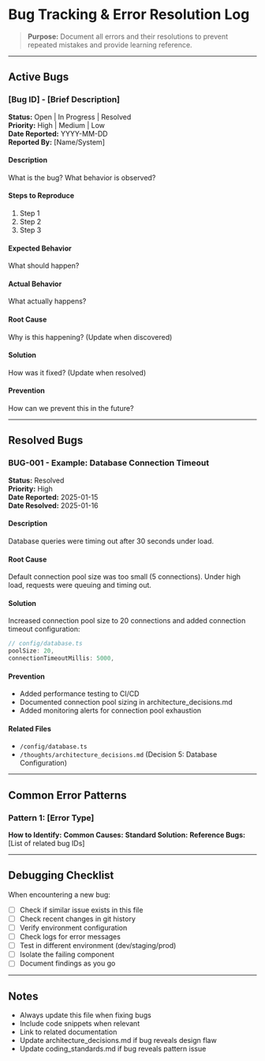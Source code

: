 # Bug Tracking & Error Resolution Log

> **Purpose:** Document all errors and their resolutions to prevent repeated mistakes and provide learning reference.

---

## Active Bugs

### [Bug ID] - [Brief Description]
**Status:** Open | In Progress | Resolved  
**Priority:** High | Medium | Low  
**Date Reported:** YYYY-MM-DD  
**Reported By:** [Name/System]

#### Description
What is the bug? What behavior is observed?

#### Steps to Reproduce
1. Step 1
2. Step 2
3. Step 3

#### Expected Behavior
What should happen?

#### Actual Behavior
What actually happens?

#### Root Cause
Why is this happening? (Update when discovered)

#### Solution
How was it fixed? (Update when resolved)

#### Prevention
How can we prevent this in the future?

---

## Resolved Bugs

### BUG-001 - Example: Database Connection Timeout
**Status:** Resolved  
**Priority:** High  
**Date Reported:** 2025-01-15  
**Date Resolved:** 2025-01-16

#### Description
Database queries were timing out after 30 seconds under load.

#### Root Cause
Default connection pool size was too small (5 connections). Under high load, requests were queuing and timing out.

#### Solution
Increased connection pool size to 20 connections and added connection timeout configuration:
```typescript
// config/database.ts
poolSize: 20,
connectionTimeoutMillis: 5000,
```

#### Prevention
- Added performance testing to CI/CD
- Documented connection pool sizing in architecture_decisions.md
- Added monitoring alerts for connection pool exhaustion

#### Related Files
- `/config/database.ts`
- `/thoughts/architecture_decisions.md` (Decision 5: Database Configuration)

---

## Common Error Patterns

### Pattern 1: [Error Type]
**How to Identify:** 
**Common Causes:**
**Standard Solution:**
**Reference Bugs:** [List of related bug IDs]

---

## Debugging Checklist

When encountering a new bug:
- [ ] Check if similar issue exists in this file
- [ ] Check recent changes in git history
- [ ] Verify environment configuration
- [ ] Check logs for error messages
- [ ] Test in different environment (dev/staging/prod)
- [ ] Isolate the failing component
- [ ] Document findings as you go

---

## Notes

- Always update this file when fixing bugs
- Include code snippets when relevant
- Link to related documentation
- Update architecture_decisions.md if bug reveals design flaw
- Update coding_standards.md if bug reveals pattern issue

